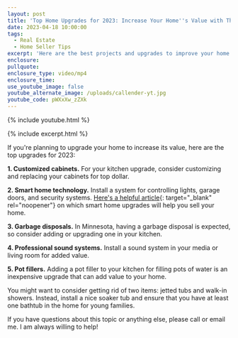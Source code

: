 ```yaml
---
layout: post
title: 'Top Home Upgrades for 2023: Increase Your Home''s Value with These Simple Tips'
date: 2023-04-18 10:00:00
tags:
  - Real Estate
  - Home Seller Tips
excerpt: 'Here are the best projects and upgrades to improve your home’s value. '
enclosure:
pullquote:
enclosure_type: video/mp4
enclosure_time:
use_youtube_image: false
youtube_alternate_image: /uploads/callender-yt.jpg
youtube_code: pWXxXw_zZXk
---
```

{% include youtube.html %}

{% include excerpt.html %}

If you're planning to upgrade your home to increase its value, here are the top upgrades for 2023:

**1\. Customized cabinets.** For your kitchen upgrade, consider customizing and replacing your cabinets for top dollar.

**2\. Smart home technology.** Install a system for controlling lights, garage doors, and security systems. [Here's a helpful article](https://hometechhacker.com/5-best-home-tech-upgrades-that-will-help-sell-your-home/){: target="_blank" rel="noopener"} on which smart home upgrades will help you sell your home.

**3\. Garbage disposals.** In Minnesota, having a garbage disposal is expected, so consider adding or upgrading one in your kitchen.

**4\. Professional sound systems.** Install a sound system in your media or living room for added value.

**5\. Pot fillers.** Adding a pot filler to your kitchen for filling pots of water is an inexpensive upgrade that can add value to your home.

You might want to consider getting rid of two items: jetted tubs and walk-in showers. Instead, install a nice soaker tub and ensure that you have at least one bathtub in the home for young families.

If you have questions about this topic or anything else, please call or email me. I am always willing to help!